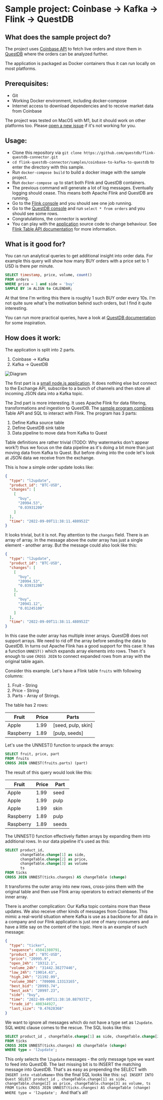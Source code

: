 # Sample project: Coinbase -> Kafka -> Flink -> QuestDB 
## What does the sample project do?
The project uses [Coinbase API](https://docs.cloud.coinbase.com/exchange/docs/websocket-overview) to fetch live orders and store them in [QuestDB](https://questdb.io/) where the orders can be analyzed further. 

The application is packaged as Docker containers thus it can run locally on most platforms.

## Prerequisites:
- Git
- Working Docker environment, including docker-compose
- Internet access to download dependencies and to receive market data from Coinbase

The project was tested on MacOS with M1, but it should work on other platforms too. Please [open a new issue](https://github.com/questdb/flink-questdb-connector/issues/new) if it's not working for you.

## Usage:
- Clone this repository via `git clone https://github.com/questdb/flink-questdb-connector.git`
- `cd flink-questdb-connector/samples/coinbase-to-kafka-to-questdb` to enter the directory with this sample.
- Run `docker-compose build` to build a docker image with the sample project.
- Run `docker-compose up` to start both Flink and QuestDB containers.
- The previous command will generate a lot of log messages. Eventually logging should cease. This means both Apache Flink and QuestDB are running.
- Go to the [Flink console](http://localhost:8082/#/job/running) and you should see one job running.
- Go to the [QuestDB console](http://localhost:19000) and run `select * from orders` and you should see some rows.
- Congratulations, the connector is working!
- You can play with the [application](src/main/java/org/questdb/flink/KafkaToQuestDB.java) source code to change behaviour. See [Flink Table API documentation](https://nightlies.apache.org/flink/flink-docs-release-1.15/docs/dev/table/tableapi/) for more information. 

## What is it good for?
You can run analytical queries to get additional insight into order data. 
For example this query will show how many BUY orders with a price set to 1 USD is there per minute.
```sql
SELECT timestamp, price, volume, count() 
FROM orders
WHERE price = 1 and side = 'buy'
SAMPLE BY 1m ALIGN to CALENDAR;
```
At that time I'm writing this there is roughly 1 such BUY order every 10s. I'm not quite sure what's
the motivation behind such orders, but I find it quite interesting.

You can run more practical queries, have a look at [QuestDB documentation](https://questdb.io/docs/concept/sql-execution-order) for some inspiration.

## How does it work:
The application is split into 2 parts.
1. Coinbase -> Kafka
2. Kafka -> QuestDB


![Diagram](diagram.png)

The first part is a [small node.js application](../producer/index.js). It does nothing else but connect to the Exchange API, subscribe to a bunch of channels and then store all incoming JSON data into a Kafka topic.

The 2nd part is more interesting. It uses Apache Flink for data filtering, transformations and ingestion to QuestDB. The [sample program combines](src/main/java/org/questdb/flink/KafkaToQuestDB.java) Table API and SQL to interact with Flink. The program has 3 parts:
1. Define Kafka source table
2. Define QuestDB sink table
3. Data pipeline to move data from Kafka to Quest

Table definitions are rather trivial (TODO: Why watermarks don't appear work?) thus we focus on the data pipeline as it's doing
a bit more than just moving data from Kafka to Quest. But before diving into the code let's look at JSON data we receive
from the exchange.

This is how a simple order update looks like:
```json
{
  "type": "l2update",
  "product_id": "BTC-USD",
  "changes": [
    [
      "buy",
      "20994.53",
      "0.03931200"
    ]
  ],
  "time": "2022-09-09T11:38:11.480952Z"
}
```
It looks trivial, but it is not. Pay attention to the `changes` field. There is an array of array. In the message above the outer array has just a single element - another array. But the message could also look like this:
```json
{
  "type": "l2update",
  "product_id": "BTC-USD",
  "changes": [
    [
      "buy",
      "20994.53",
      "0.03931200"
    ],
    [
      "buy",
      "20941.12",
      "0.01245100"
    ]
  ],
  "time": "2022-09-09T11:38:11.480952Z"
}
```
In this case the outer array has multiple inner arrays. QuestDB does not support arrays. We need to rid off the array before sending the data to QuestDB. In turns out Apache Flink has a good support for this case: It has a function `UNNEST()` which expands array elements into rows. Then it's enough to use `CROSS JOIN` to connect expanded rows from array with the original table again.

Consider this example. Let's have a Flink table `fruits` with following columns:
1. Fruit - String
2. Price - String
3. Parts - Array of Strings.

The table has 2 rows:

| Fruit     | Price     | Parts              |
|-----------|-----------|--------------------|
| Apple     | 1.99      | [seed, pulp, skin] |
| Raspberry | 1.89  | [pulp, seeds]      |

Let's use the UNNEST() function to unpack the arrays:
```sql
SELECT fruit, price, part
FROM fruits
CROSS JOIN UNNEST(fruits.parts) (part)
```

The result of this query would look like this:

| Fruit     | Price     | Part         |
|-----------|-----------|--------------|
| Apple     | 1.99      | seed         |
| Apple     | 1.99      | pulp         |
| Apple     | 1.99      | skin         |
| Raspberry | 1.89  | pulp |
| Raspberry | 1.89  | seeds |

The UNNEST() function effectively flatten arrays by expanding them into additional rows. In our data pipeline it's used as this:
```sql
SELECT product_id, 
       changeTable.change[1] as side, 
       changeTable.change[2] as price, 
       changeTable.change[3] as volume
       ts
FROM ticks
CROSS JOIN UNNEST(ticks.changes) AS changeTable (change)
```
It transforms the outer array into new rows, cross-joins them with the original table and then use Flink array operators to extract elements of the inner array.

There is another complication: Our Kafka topic contains more than these updates. We also receive other kinds of messages
from Coinbase. This mimic a real-world situation where Kafka is use as a backbone for all data in a company and our
Flink application is just one of many consumers and have a little say on the content of the topic. Here is an example
of such message:
```json
{
  "type": "ticker",
  "sequence": 45041380791,
  "product_id": "BTC-USD",
  "price": "20995.9",
  "open_24h": "19312.1",
  "volume_24h": "31442.38277446",
  "low_24h": "19014.43",
  "high_24h": "21192.09",
  "volume_30d": "709000.13313165",
  "best_bid": "20993.74",
  "best_ask": "20997.23",
  "side": "buy",
  "time": "2022-09-09T11:38:10.887937Z",
  "trade_id": 408344927,
  "last_size": "0.47628368"
}
```
We want to ignore all messages which do not have a type set as `l2update`. SQL `WHERE` clause comes to the rescue. The SQL looks like this:
```sql
SELECT product_id , changeTable.change[1] as side, changeTable.change[2] as price, changeTable.change[3] as volume, ts
FROM ticks
CROSS JOIN UNNEST(ticks.changes) AS changeTable (change)
WHERE type = 'l2update';
```
This only selects the `l2update` messages - the only message type we want to feed into QuestDB. The last missing bit is
to INSERT the matching message into QuestDB. That's as easy as prepending the SELECT with `INSERT into <tableName>`
this the final SQL looks like this:
``sql
INSERT INTO Quest
SELECT product_id , changeTable.change[1] as side, changeTable.change[2] as price, changeTable.change[3] as volume, ts
FROM ticks
CROSS JOIN UNNEST(ticks.changes) AS changeTable (change)
WHERE type = 'l2update';
``
And that's all!
